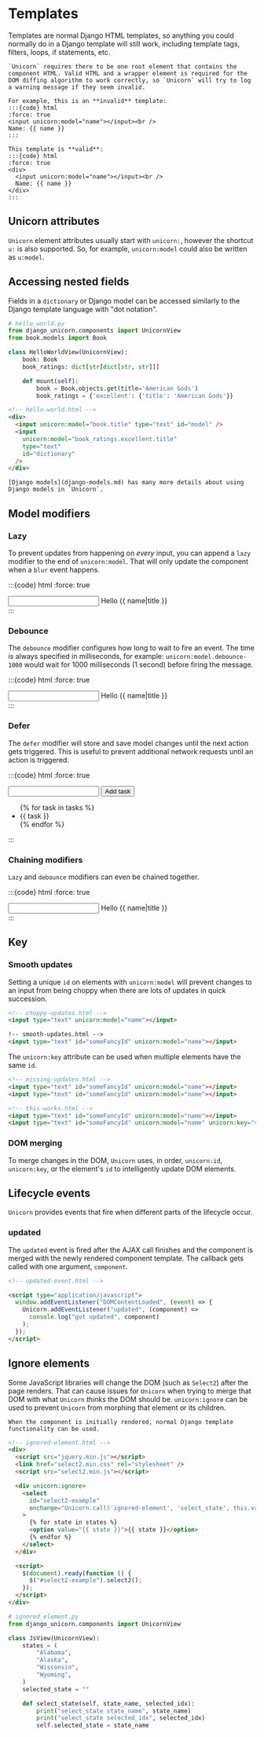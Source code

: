 # Templates

Templates are normal Django HTML templates, so anything you could normally do in a Django template will still work, including template tags, filters, loops, if statements, etc.

```{warning}
`Unicorn` requires there to be one root element that contains the component HTML. Valid HTML and a wrapper element is required for the DOM diffing algorithm to work correctly, so `Unicorn` will try to log a warning message if they seem invalid.

For example, this is an **invalid** template:
:::{code} html
:force: true
<input unicorn:model="name"></input><br />
Name: {{ name }}
:::

This template is **valid**:
:::{code} html
:force: true
<div>
  <input unicorn:model="name"></input><br />
  Name: {{ name }}
</div>
:::

```

## Unicorn attributes

`Unicorn` element attributes usually start with `unicorn:`, however the shortcut `u:` is also supported. So, for example, `unicorn:model` could also be written as `u:model`.

## Accessing nested fields

Fields in a `dictionary` or Django model can be accessed similarly to the Django template language with "dot notation".

```python
# hello_world.py
from django_unicorn.components import UnicornView
from book.models import Book

class HelloWorldView(UnicornView):
    book: Book
    book_ratings: dict[str[dict[str, str]]]

    def mount(self):
        book = Book.objects.get(title='American Gods')
        book_ratings = {'excellent': {'title': 'American Gods'}}
```

```html
<!-- hello-world.html -->
<div>
  <input unicorn:model="book.title" type="text" id="model" />
  <input
    unicorn:model="book_ratings.excellent.title"
    type="text"
    id="dictionary"
  />
</div>
```

```{note}
[Django models](django-models.md) has many more details about using Django models in `Unicorn`.
```

## Model modifiers

### Lazy

To prevent updates from happening on _every_ input, you can append a `lazy` modifier to the end of `unicorn:model`. That will only update the component when a `blur` event happens.

:::{code} html
:force: true

<!-- waits-for-blur.html -->
<div>
  <input unicorn:model.lazy="name" type="text" id="name" />
  Hello {{ name|title }}
</div>
:::

### Debounce

The `debounce` modifier configures how long to wait to fire an event. The time is always specified in milliseconds, for example: `unicorn:model.debounce-1000` would wait for 1000 milliseconds (1 second) before firing the message.

:::{code} html
:force: true

<!-- waits-1-second.html -->
<div>
  <input unicorn:model.debounce-1000="name" type="text" id="name" />
  Hello {{ name|title }}
</div>
:::

### Defer

The `defer` modifier will store and save model changes until the next action gets triggered. This is useful to prevent additional network requests until an action is triggered.

:::{code} html
:force: true

<!-- defer.html -->
<div>
  <input unicorn:model.defer="task" type="text" id="task" />
  <button unicorn:click="add">Add task</button>
  <ul>
    {% for task in tasks %}
    <li>{{ task }}</li>
    {% endfor %}
  </ul>
</div>
:::

### Chaining modifiers

`Lazy` and `debounce` modifiers can even be chained together.

:::{code} html
:force: true

<!-- waits-for-blur-and-then-5-seconds.html -->
<div>
  <input unicorn:model.lazy.debounce-5000="name" type="text" id="text" />
  Hello {{ name|title }}
</div>
:::

## Key

### Smooth updates

Setting a unique `id` on elements with `unicorn:model` will prevent changes to an input from being choppy when there are lots of updates in quick succession.

```html
<!-- choppy-updates.html -->
<input type="text" unicorn:model="name"></input>
```

```html
!-- smooth-updates.html -->
<input type="text" id="someFancyId" unicorn:model="name"></input>
```

The `unicorn:key` attribute can be used when multiple elements have the same `id`.

```html
<!-- missing-updates.html -->
<input type="text" id="someFancyId" unicorn:model="name"></input>
<input type="text" id="someFancyId" unicorn:model="name"></input>
```

```html
<!-- this-works.html -->
<input type="text" id="someFancyId" unicorn:model="name"></input>
<input type="text" id="someFancyId" unicorn:model="name" unicorn:key="someFancyKey"></input>
```

### DOM merging

To merge changes in the DOM, `Unicorn` uses, in order, `unicorn:id`, `unicorn:key`, or the element's `id` to intelligently update DOM elements.

## Lifecycle events

`Unicorn` provides events that fire when different parts of the lifecycle occur.

### updated

The `updated` event is fired after the AJAX call finishes and the component is merged with the newly rendered component template. The callback gets called with one argument, `component`.

```html
<!-- updated-event.html -->

<script type="application/javascript">
  window.addEventListener("DOMContentLoaded", (event) => {
    Unicorn.addEventListener("updated", (component) =>
      console.log("got updated", component)
    );
  });
</script>
```

## Ignore elements

Some JavaScript libraries will change the DOM (such as `Select2`) after the page renders. That can cause issues for `Unicorn` when trying to merge that DOM with what `Unicorn` _thinks_ the DOM should be. `unicorn:ignore` can be used to prevent `Unicorn` from morphing that element or its children.

```{note}
When the component is initially rendered, normal Django template functionality can be used.
```

```html
<!-- ignored-element.html -->
<div>
  <script src="jquery.min.js"></script>
  <link href="select2.min.css" rel="stylesheet" />
  <script src="select2.min.js"></script>

  <div unicorn:ignore>
    <select
      id="select2-example"
      onchange="Unicorn.call('ignored-element', 'select_state', this.value, this.selectedIndex);"
    >
      {% for state in states %}
      <option value="{{ state }}">{{ state }}</option>
      {% endfor %}
    </select>
  </div>

  <script>
    $(document).ready(function () {
      $("#select2-example").select2();
    });
  </script>
</div>
```

```python
# ignored_element.py
from django_unicorn.components import UnicornView

class JsView(UnicornView):
    states = (
        "Alabama",
        "Alaska",
        "Wisconsin",
        "Wyoming",
    )
    selected_state = ""

    def select_state(self, state_name, selected_idx):
        print("select_state state_name", state_name)
        print("select_state selected_idx", selected_idx)
        self.selected_state = state_name
```
